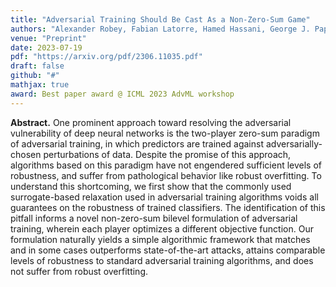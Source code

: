 ```yaml
---
title: "Adversarial Training Should Be Cast As a Non-Zero-Sum Game"
authors: "Alexander Robey, Fabian Latorre, Hamed Hassani, George J. Pappas, Volkan Cevher"
venue: "Preprint"
date: 2023-07-19
pdf: "https://arxiv.org/pdf/2306.11035.pdf"
draft: false
github: "#"
mathjax: true
award: Best paper award @ ICML 2023 AdvML workshop
---
```



**Abstract.** One prominent approach toward resolving the adversarial vulnerability of deep neural networks is the two-player zero-sum paradigm of adversarial training, in which predictors are trained against adversarially-chosen perturbations of data. Despite the promise of this approach, algorithms based on this paradigm have not engendered sufficient levels of robustness, and suffer from pathological behavior like robust overfitting. To understand this shortcoming, we first show that the commonly used surrogate-based relaxation used in adversarial training algorithms voids all guarantees on the robustness of trained classifiers. The identification of this pitfall informs a novel non-zero-sum bilevel formulation of adversarial training, wherein each player optimizes a different objective function. Our formulation naturally yields a simple algorithmic framework that matches and in some cases outperforms state-of-the-art attacks, attains comparable levels of robustness to standard adversarial training algorithms, and does not suffer from robust overfitting.